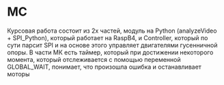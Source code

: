 # MC

Курсовая работа состоит из 2х частей, модуль на Python (analyzeVideo + SPI_Python), который работает на RaspB4, и Controller, который по сути парсит SPI и на основе этого управляет двигателями гусенничной опоры. В части МК есть таймер, который при достижении некоторого момента, который отслеживается с помощью переменной GLOBAL_WAIT, понимает, что произошла ошибка и останавливает моторы
